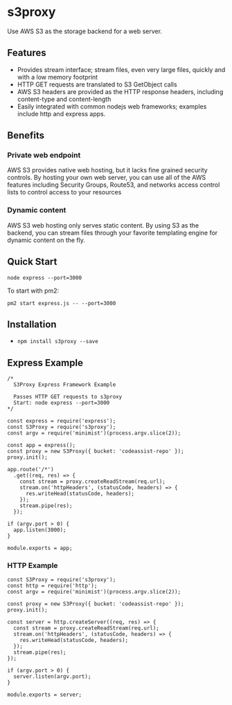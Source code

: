 # s3proxy
Use AWS S3 as the storage backend for a web server.

## Features
* Provides stream interface; stream files, even very large files, quickly and with a low memory footprint
* HTTP GET requests are translated to S3 GetObject calls
* AWS S3 headers are provided as the HTTP response headers, including content-type and content-length
* Easily integrated with common nodejs web frameworks; examples include http and express apps.

## Benefits

### Private web endpoint

AWS S3 provides native web hosting, but it lacks fine grained security controls. By hosting your own web 
server, you can use all of the AWS features including Security Groups, Route53, and networks 
access control lists to control access to your resources

### Dynamic content

AWS S3 web hosting only serves static content. By using S3 as the backend, you can stream files
through your favorite templating engine for dynamic content on the fly.

## Quick Start
```curl -O https://github.com/gmoon/s3proxy/blob/master/express.js
node express --port=3000
```
To start with pm2:
```
pm2 start express.js -- --port=3000
```

## Installation
* `npm install s3proxy --save`

## Express Example
```
/*
  S3Proxy Express Framework Example

  Passes HTTP GET requests to s3proxy
  Start: node express --port=3000
*/

const express = require('express');
const S3Proxy = require('s3proxy');
const argv = require('minimist')(process.argv.slice(2));

const app = express();
const proxy = new S3Proxy({ bucket: 'codeassist-repo' });
proxy.init();

app.route('/*')
  .get((req, res) => {
    const stream = proxy.createReadStream(req.url);
    stream.on('httpHeaders', (statusCode, headers) => {
      res.writeHead(statusCode, headers);
    });
    stream.pipe(res);
  });

if (argv.port > 0) {
  app.listen(3000);
}

module.exports = app;
```

### HTTP Example
```
const S3Proxy = require('s3proxy');
const http = require('http');
const argv = require('minimist')(process.argv.slice(2));

const proxy = new S3Proxy({ bucket: 'codeassist-repo' });
proxy.init();

const server = http.createServer((req, res) => {
  const stream = proxy.createReadStream(req.url);
  stream.on('httpHeaders', (statusCode, headers) => {
    res.writeHead(statusCode, headers);
  });
  stream.pipe(res);
});

if (argv.port > 0) {
  server.listen(argv.port);
}

module.exports = server;
```

